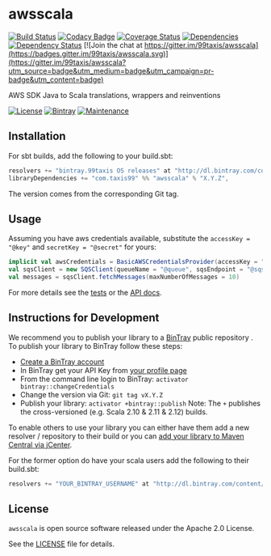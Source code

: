 # awsscala

[![Build Status](https://travis-ci.org/99Taxis/awsscala.svg?branch=master)](https://travis-ci.org/99taxis/awsscala "Travis CI") [![Codacy Badge](https://api.codacy.com/project/badge/grade/106d6d09bfe746aa85a1d6c51803e01b)](https://www.codacy.com/app/99taxis/awsscala?utm_source=github.com&amp;utm_medium=referral&amp;utm_content=99taxis/awsscala&amp;utm_campaign=badger) [![Coverage Status](https://coveralls.io/repos/github/99taxis/awsscala/badge.svg?branch=master)](https://coveralls.io/github/99taxis/awsscala?branch=master "Coveralls") [![Dependencies](https://app.updateimpact.com/badge/704215565069324288/awsscala.svg?config=compile)](https://app.updateimpact.com/latest/704215565069324288/awsscala) [![Dependency Status](https://www.versioneye.com/user/projects/56e7b4d296f80c00362cd919/badge.svg?style=flat)](https://www.versioneye.com/user/projects/56e7b4d296f80c00362cd919) [![Join the chat at https://gitter.im/99taxis/awsscala](https://badges.gitter.im/99taxis/awsscala.svg)](https://gitter.im/99taxis/awsscala?utm_source=badge&utm_medium=badge&utm_campaign=pr-badge&utm_content=badge)

AWS SDK Java to Scala translations, wrappers and reinventions

[![License](http://img.shields.io/:license-Apache%202-red.svg)](https://github.com/99taxis/awsscala/blob/master/LICENSE "Apache 2.0 Licence") [![Bintray](https://img.shields.io/bintray/v/99taxis/maven/awsscala.svg)](https://bintray.com/99taxis/maven/awsscala/_latestVersion) [![Maintenance](https://img.shields.io/maintenance/yes/2016.svg)](https://github.com/99taxis/awsscala/commits/master)

## Installation

For sbt builds, add the following to your build.sbt:

```scala
resolvers += "bintray.99taxis OS releases" at "http://dl.bintray.com/content/99taxis/maven"
libraryDependencies += "com.taxis99" %% "awsscala" % "X.Y.Z",
```

The version comes from the corresponding Git tag.

## Usage

Assuming you have aws credentials available, substitute the `accessKey = "@key"` and `secretKey = "@secret"` for yours:

```scala
implicit val awsCredentials = BasicAWSCredentialsProvider(accessKey = "@key", secretKey = "@secret")
val sqsClient = new SQSClient(queueName = "@queue", sqsEndpoint = "@sqsEndpoint")
val messages = sqsClient.fetchMessages(maxNumberOfMessages = 10)
```

For more details see the [tests](https://github.com/99taxis/awsscala/tree/master/src/test/scala/com/taxis99/aws) or the [API docs](http://dev.99taxis.com/awsscala/latest/api/#com.taxis99.aws.package).

## Instructions for Development

We recommend you to publish your library to a [BinTray](https://bintray.com/) public repository .
To publish your library to BinTray follow these steps:

* [Create a BinTray account](https://bintray.com/)
* In BinTray get your API Key from [your profile page](https://bintray.com/profile/edit)
* From the command line login to BinTray: `activator bintray::changeCredentials`
* Change the version via Git:  `git tag vX.Y.Z`
* Publish your library: `activator +bintray::publish`
                Note: The `+` publishes the cross-versioned (e.g. Scala 2.10 & 2.11 & 2.12) builds.
                
                
To enable others to use your library you can either have them add a new resolver / repository to their build or you can [add your library to Maven Central via jCenter](http://blog.bintray.com/2014/02/11/bintray-as-pain-free-gateway-to-maven-central/).

For the former option do have your scala users add the following to their build.sbt:

```scala
resolvers += "YOUR_BINTRAY_USERNAME" at "http://dl.bintray.com/content/YOUR_BINTRAY_USERNAME/maven"
```

## License

`awsscala` is open source software released under the Apache 2.0 License.

See the [LICENSE](https://github.com/99taxis/awsscala/blob/master/LICENSE) file for details.
